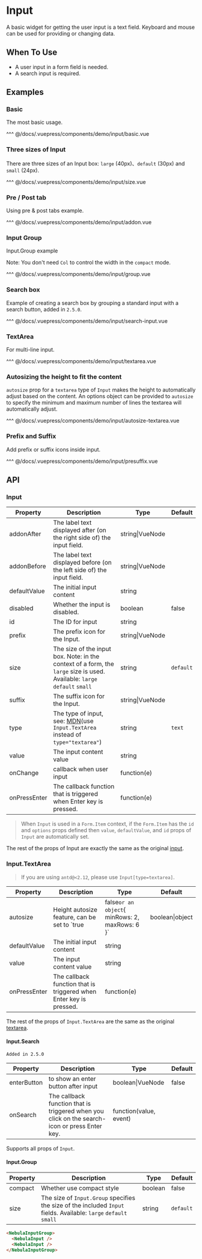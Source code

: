 # Input

A basic widget for getting the user input is a text field.
Keyboard and mouse can be used for providing or changing data.

## When To Use

- A user input in a form field is needed.
- A search input is required.

## Examples

### Basic

The most basic usage.

<demo-input-basic/>

<demo-code-box>
^^^ @/docs/.vuepress/components/demo/input/basic.vue
</demo-code-box>

### Three sizes of Input

There are three sizes of an Input box: `large` (40px)、`default` (30px) and `small` (24px).

<demo-input-size/>

<demo-code-box>
^^^ @/docs/.vuepress/components/demo/input/size.vue
</demo-code-box>

### Pre / Post tab

Using pre & post tabs example.

<demo-input-addon/>

<demo-code-box>
^^^ @/docs/.vuepress/components/demo/input/addon.vue
</demo-code-box>

### Input Group

Input.Group example

Note: You don't need `Col` to control the width in the `compact` mode.

<demo-input-group/>

<demo-code-box>
^^^ @/docs/.vuepress/components/demo/input/group.vue
</demo-code-box>

### Search box

Example of creating a search box by grouping a standard input with a search button, added in `2.5.0`.

<demo-input-search-input/>

<demo-code-box>
^^^ @/docs/.vuepress/components/demo/input/search-input.vue
</demo-code-box>

### TextArea

For multi-line input.

<demo-input-textarea/>

<demo-code-box>
^^^ @/docs/.vuepress/components/demo/input/textarea.vue
</demo-code-box>

### Autosizing the height to fit the content

`autosize` prop for a `textarea` type of `Input` makes the height to automatically adjust based on the content.
An options object can be provided to `autosize` to specify the minimum and maximum number of lines the textarea will automatically adjust.

<demo-input-autosize-textarea/>

<demo-code-box>
^^^ @/docs/.vuepress/components/demo/input/autosize-textarea.vue
</demo-code-box>

### Prefix and Suffix

Add prefix or suffix icons inside input.

<demo-input-presuffix/>

<demo-code-box>
^^^ @/docs/.vuepress/components/demo/input/presuffix.vue
</demo-code-box>

## API

### Input

| Property     | Description                                                                                                                                                        | Type            | Default   |
| ------------ | ------------------------------------------------------------------------------------------------------------------------------------------------------------------ | --------------- | --------- |
| addonAfter   | The label text displayed after (on the right side of) the input field.                                                                                             | string\|VueNode |           |
| addonBefore  | The label text displayed before (on the left side of) the input field.                                                                                             | string\|VueNode |           |
| defaultValue | The initial input content                                                                                                                                          | string          |           |
| disabled     | Whether the input is disabled.                                                                                                                                     | boolean         | false     |
| id           | The ID for input                                                                                                                                                   | string          |           |
| prefix       | The prefix icon for the Input.                                                                                                                                     | string\|VueNode |           |
| size         | The size of the input box. Note: in the context of a form, the `large` size is used. Available: `large` `default` `small`                                          | string          | `default` |
| suffix       | The suffix icon for the Input.                                                                                                                                     | string\|VueNode |           |
| type         | The type of input, see: [MDN](https://developer.mozilla.org/docs/Web/HTML/Element/input#Form_%3Cinput%3E_types)(use `Input.TextArea` instead of `type="textarea"`) | string          | `text`    |
| value        | The input content value                                                                                                                                            | string          |           |
| onChange     | callback when user input                                                                                                                                           | function(e)     |           |
| onPressEnter | The callback function that is triggered when Enter key is pressed.                                                                                                 | function(e)     |           |

> When `Input` is used in a `Form.Item` context, if the `Form.Item` has the `id` and `options` props defined
> then `value`, `defaultValue`, and `id` props of `Input` are automatically set.

The rest of the props of Input are exactly the same as the original [input](https://facebook.github.io/react/docs/events.html#supported-events).

### Input.TextArea

> If you are using `antd@<2.12`, please use `Input[type=textarea]`.

| Property     | Description                                                                                   | Type            | Default |
| ------------ | --------------------------------------------------------------------------------------------- | --------------- | ------- |
| autosize     | Height autosize feature, can be set to `true|false` or an object `{ minRows: 2, maxRows: 6 }` | boolean\|object | false   |
| defaultValue | The initial input content                                                                     | string          |         |
| value        | The input content value                                                                       | string          |         |
| onPressEnter | The callback function that is triggered when Enter key is pressed.                            | function(e)     |         |

The rest of the props of `Input.TextArea` are the same as the original [textarea](https://developer.mozilla.org/en-US/docs/Web/HTML/Element/textarea).

#### Input.Search

`Added in 2.5.0`

| Property    | Description                                                                                   | Type                   | Default |
| ----------- | --------------------------------------------------------------------------------------------- | ---------------------- | ------- |
| enterButton | to show an enter button after input                                                           | boolean\|VueNode       | false   |
| onSearch    | The callback function that is triggered when you click on the search-icon or press Enter key. | function(value, event) |         |

Supports all props of `Input`.

#### Input.Group

| Property | Description                                                                                                       | Type    | Default   |
| -------- | ----------------------------------------------------------------------------------------------------------------- | ------- | --------- |
| compact  | Whether use compact style                                                                                         | boolean | false     |
| size     | The size of `Input.Group` specifies the size of the included `Input` fields. Available: `large` `default` `small` | string  | `default` |

```html
<NebulaInputGroup>
  <NebulaInput />
  <NebulaInput />
</NebulaInputGroup>
```

